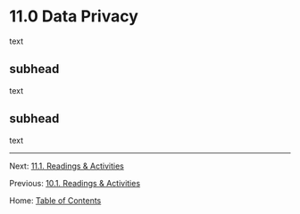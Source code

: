 # 11.0 Data Privacy

text

## subhead

text

## subhead

text

--------

Next: [11.1. Readings & Activities](11.1_readings_and_activities.md)

Previous: [10.1. Readings & Activities](../ch10/10.1_readings_and_activities.md)

Home: [Table of Contents](../index.md)
